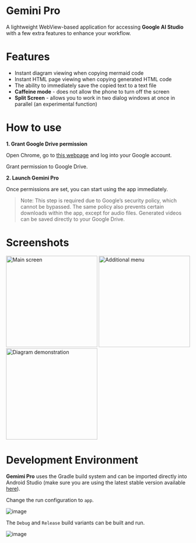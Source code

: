 # Gemini Pro

A lightweight WebView-based application for accessing **Google AI Studio** with a few extra features to enhance your workflow.

# Features

* Instant diagram viewing when copying mermaid code
* Instant HTML page viewing when copying generated HTML code
* The ability to immediately save the copied text to a text file
* **Caffeine mode** - does not allow the phone to turn off the screen
* **Split Screen** - allows you to work in two dialog windows at once in parallel (an experimental function)

# How to use

**1. Grant Google Drive permission**

Open Chrome, go to [this webpage](https://aistudio.google.com/prompts/new_chat) and log into your Google account.

Grant permission to Google Drive.

**2. Launch Gemini Pro**

Once permissions are set, you can start using the app immediately.


> Note:
This step is required due to Google’s security policy, which cannot be bypassed.
The same policy also prevents certain downloads within the app, except for audio files.
Generated videos can be saved directly to your Google Drive.

# Screenshots

<img src="https://github.com/user-attachments/assets/f3037666-4945-492f-b06a-65e9d7c96d1e" alt="Main screen" width="250">
<img src="https://github.com/user-attachments/assets/90a572b2-24c1-4cd0-b950-d7351c1e86a3" alt="Additional menu" width="250">
<img src="https://github.com/user-attachments/assets/edeb14b6-dff6-4df1-98c5-0c9541475105" alt="Diagram demonstration" width="250">


# Development Environment

**Gemimi Pro** uses the Gradle build system and can be imported directly into Android Studio (make sure you are using the latest stable version available [here](https://developer.android.com/studio)). 

Change the run configuration to `app`.

![image](https://user-images.githubusercontent.com/873212/210559920-ef4a40c5-c8e0-478b-bb00-4879a8cf184a.png)

The `Debug` and `Release` build variants can be built and run.

![image](https://github.com/user-attachments/assets/99c8078d-37b7-45ce-a721-ede96289ee2e)

